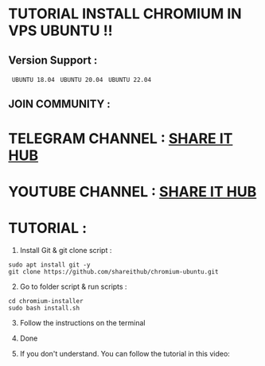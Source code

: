 # TUTORIAL INSTALL CHROMIUM IN VPS UBUNTU !!

## Version Support :

` UBUNTU 18.04`
` UBUNTU 20.04`
` UBUNTU 22.04`

## JOIN COMMUNITY :

# TELEGRAM CHANNEL : [SHARE IT HUB](https://t.me/SHAREITHUB_COM)

# YOUTUBE CHANNEL : [SHARE IT HUB](https://www.youtube.com/@SHAREITHUB_COM)

# TUTORIAL :

1. Install Git & git clone script :
```
sudo apt install git -y
git clone https://github.com/shareithub/chromium-ubuntu.git
```
2. Go to folder script & run scripts :
```
cd chromium-installer
sudo bash install.sh
```
3. Follow the instructions on the terminal

4. Done

5. If you don't understand. You can follow the tutorial in this video:
